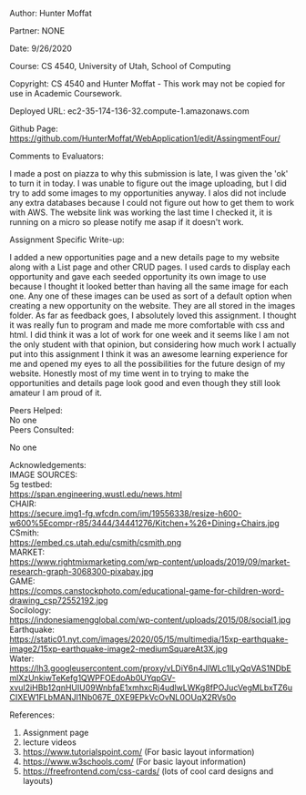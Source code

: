 Author:   Hunter Moffat<br/>

Partner:   NONE<br/>

Date:      9/26/2020<br/>

Course:    CS 4540, University of Utah, School of Computing<br/>

Copyright: CS 4540 and Hunter Moffat - This work may not be copied for use in Academic Coursework.<br/>


Deployed URL:  ec2-35-174-136-32.compute-1.amazonaws.com<br/>

Github Page:   https://github.com/HunterMoffat/WebApplication1/edit/AssingmentFour/
<br/>

Comments to Evaluators:<br/>

  I made a post on piazza to why this submission is late, I was given the 'ok' to turn it in today.  I was unable to figure out the image uploading, but I did try to add some images to my opportunities anyway.  I alos did not include any extra databases because I could not figure out how to get them to work with AWS.  The website link was working the last time I checked it, it is running on a micro so please notify me asap if it doesn't work.<br/>

Assignment Specific Write-up:<br/>

  I added a new opportunities page and a new details page to my website along with a List page and other CRUD pages.  I used cards to display each opportunity and gave each seeded opportunity its own image to use because I thought it looked better than having all the same image for each one.  Any one of these images can be used as sort of a default option when creating a new opportunity on the website. They are all stored in the images folder.  As far as feedback goes,  I absolutely loved this assignment.  I thought it was really fun to program and made me more comfortable with css and html.  I did think it was a lot of work for one week and it seems like I am not the only student with that opinion, but considering how much work I actually put into this assignment I think it was an awesome learning experience for me and opened my eyes to all the possibilities for the future design of my website.  Honestly most of my time went in to trying to make the opportunities and details page look good and even though they still look amateur I am proud of it. <br/>

Peers Helped:
<br/>
No one
<br/>
Peers Consulted:<br/>
 
No one<br/>

Acknowledgements:<br/>
   IMAGE SOURCES:<br/>
   5g testbed:<br/>
   https://span.engineering.wustl.edu/news.html <br/>
   CHAIR:<br/>
   https://secure.img1-fg.wfcdn.com/im/19556338/resize-h600-w600%5Ecompr-r85/3444/34441276/Kitchen+%26+Dining+Chairs.jpg<br/>
   CSmith:<br/>
   https://embed.cs.utah.edu/csmith/csmith.png <br/>
   MARKET:<br/>
   https://www.rightmixmarketing.com/wp-content/uploads/2019/09/market-research-graph-3068300-pixabay.jpg <br/>
   GAME:<br/>
   https://comps.canstockphoto.com/educational-game-for-children-word-drawing_csp72552192.jpg<br/>
   Socilology:<br/>
   https://indonesiamengglobal.com/wp-content/uploads/2015/08/social1.jpg<br/>
   Earthquake:<br/>
   https://static01.nyt.com/images/2020/05/15/multimedia/15xp-earthquake-image2/15xp-earthquake-image2-mediumSquareAt3X.jpg<br/>
   Water:<br/>
   https://lh3.googleusercontent.com/proxy/vLDiY6n4JlWLc1lLyQqVAS1NDbEmlXzUnkiwTeKefg1QWPFOEdoAb0UYqpGV-xvuI2iHBb12qnHUIU09WnbfaE1xmhxcRj4udlwLWKg8fPOJucVegMLbxTZ6uCIXEW1FLbMANJl1Nb067E_0XE9EPkVcOvNL0OUqX2RVs0o<br/>
   
References:<br/>

   1. Assignment page<br/>
   2. lecture videos<br/>
   3. https://www.tutorialspoint.com/ (For basic layout information) <br/>
   4. https://www.w3schools.com/ (For basic layout information) <br/>
   5. https://freefrontend.com/css-cards/ (lots of cool card designs and layouts)<br/>
